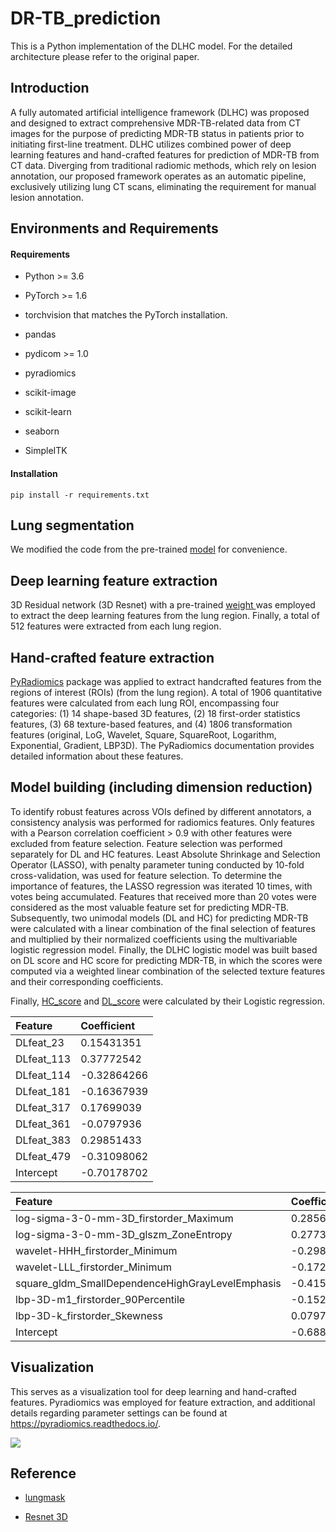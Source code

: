 # DR-TB_prediction

This is a Python implementation of the DLHC model. For the detailed architecture please refer to the original paper.

## Introduction&#x20;

A fully automated artificial intelligence framework (DLHC) was proposed and designed to extract comprehensive MDR-TB-related data from CT images for the purpose of predicting MDR-TB status in patients prior to initiating first-line treatment. DLHC utilizes combined power of deep learning features and hand-crafted features for prediction of MDR-TB from CT data. Diverging from traditional radiomic methods, which rely on lesion annotation, our proposed framework operates as an automatic pipeline, exclusively utilizing lung CT scans, eliminating the requirement for manual lesion annotation.&#x20;

## Environments and Requirements

#### Requirements

- Python >\= 3.6

- PyTorch >\= 1.6

- torchvision that matches the PyTorch installation.

- pandas

- pydicom >\= 1.0

- pyradiomics

- scikit-image

- scikit-learn

- seaborn

- SimpleITK

#### Installation

```Shell
pip install -r requirements.txt
```

## Lung segmentation

We modified the code from the pre-trained [model](https://github.com/JoHof/lungmask) for convenience.

## Deep learning feature extraction

3D Residual network (3D Resnet) with a pre-trained [weight ](https://pytorch.org/vision/main/models/generated/torchvision.models.video.r3d_18.html) was employed to extract the deep learning features from the lung region. Finally, a total of 512 features were extracted from each lung region.&#x20;

## Hand-crafted feature extraction
[PyRadiomics](http://PyRadiomics.readthedocs.io/en/latest/) package was applied to extract handcrafted features from the regions of interest (ROIs) (from the lung region). A total of 1906 quantitative features were calculated from each lung ROI, encompassing four categories: (1) 14 shape-based 3D features, (2) 18 first-order statistics features, (3) 68 texture-based features, and (4) 1806 transformation features (original, LoG, Wavelet, Square, SquareRoot, Logarithm, Exponential, Gradient, LBP3D). The PyRadiomics documentation provides detailed information about these features. 

## Model building (including dimension reduction)

To identify robust features across VOIs defined by different annotators, a consistency analysis was performed for radiomics features. Only features with a Pearson correlation coefficient > 0.9 with other features were excluded from feature selection. Feature selection was performed separately for DL and HC features. Least Absolute Shrinkage and Selection Operator (LASSO), with penalty parameter tuning conducted by 10-fold cross-validation, was used for feature selection. To determine the importance of features, the LASSO regression was iterated 10 times, with votes being accumulated. Features that received more than 20 votes were considered as the most valuable feature set for predicting MDR-TB. Subsequently, two unimodal models (DL and HC) for predicting MDR-TB were calculated with a linear combination of the final selection of features and multiplied by their normalized coefficients using the multivariable logistic regression model. Finally, the DLHC logistic model was built based on DL score and HC score for predicting MDR-TB, in which the scores were computed via a weighted linear combination of the selected texture features and their corresponding coefficients.

Finally, [HC_score](https://latex.codecogs.com/png.image?\dpi{110}HC\_score=0.28566381*log\mbox{-}sigma\mbox{-}3\mbox{-}0\mbox{-}mm\mbox{-}3D\_firstorder\_Maximum&plus;0.27731318*log\mbox{-}sigma\mbox{-}3\mbox{-}0\mbox{-}mm\mbox{-}3D\_glszm\_ZoneEntropy-0.29851531*wavelet\mbox{-}HHH\_firstorder\_Minimum-0.17285832*wavelet\mbox{-}LLL\_firstorder\_Minimum-0.41540002*square\_gldm\_SmallDependenceHighGrayLevelEmphasis-0.1525067*lbp\mbox{-}3D\mbox{-}m1\_firstorder\_90Percentile&plus;0.07975887*lbp\mbox{-}3D\mbox{-}k\_firstorder\_Skewness-0.68838761&space;) and [DL_score](https://latex.codecogs.com/png.image?\dpi{110}DL\_score=0.15431351*DLfeat\_23&plus;0.37772542*DLfeat\_113-0.32864266*DLfeat_114-0.16367939*DLfeat\_181&plus;0.17699039*DLfeat\_317-0.0797936*DLfeat\_361&plus;0.29851433*DLfeat\_383-0.31098062*DLfeat\_479-0.70178702) were calculated by their Logistic regression. 

| **Feature** | **Coefficient** |
| :---------- | :-------------- |
| DLfeat_23   | 0.15431351      |
| DLfeat_113  | 0.37772542      |
| DLfeat_114  | -0.32864266     |
| DLfeat_181  | -0.16367939     |
| DLfeat_317  | 0.17699039      |
| DLfeat_361  | -0.0797936      |
| DLfeat_383  | 0.29851433      |
| DLfeat_479  | -0.31098062     |
| Intercept   | -0.70178702     |


| **Feature**                                      | **Coefficient** |
| :----------------------------------------------- | :-------------- |
| log-sigma-3-0-mm-3D_firstorder_Maximum           | 0.28566381      |
| log-sigma-3-0-mm-3D_glszm_ZoneEntropy            | 0.27731318      |
| wavelet-HHH_firstorder_Minimum                   | -0.29851531     |
| wavelet-LLL_firstorder_Minimum                   | -0.17285832     |
| square_gldm_SmallDependenceHighGrayLevelEmphasis | -0.41540002     |
| lbp-3D-m1_firstorder_90Percentile                | -0.1525067      |
| lbp-3D-k_firstorder_Skewness                     | 0.07975887      |
| Intercept                                        | -0.68838761     |

## Visualization
This serves as a visualization tool for deep learning and hand-crafted features. Pyradiomics was employed for feature extraction, and additional details regarding parameter settings can be found at https://pyradiomics.readthedocs.io/.

![](https://github.com/qbingjiang/DR-TB_prediction/blob/main/visualization/feature%20mapping.png)

## Reference

- [lungmask](https://github.com/JoHof/lungmask)

- [Resnet 3D](https://pytorch.org/vision/main/models/generated/torchvision.models.video.r3d_18.html)

###
